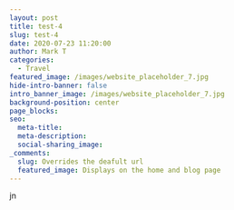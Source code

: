 ```yaml
---
layout: post
title: test-4
slug: test-4
date: 2020-07-23 11:20:00
author: Mark T
categories:
  - Travel
featured_image: /images/website_placeholder_7.jpg
hide-intro-banner: false
intro_banner_image: /images/website_placeholder_7.jpg
background-position: center
page_blocks:
seo:
  meta-title:
  meta-description:
  social-sharing_image:
_comments:
  slug: Overrides the deafult url
  featured_image: Displays on the home and blog page
---
```


jn